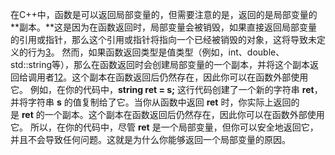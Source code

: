 在C++中，函数是可以返回局部变量的，但需要注意的是，返回的是局部变量的**副本。**这是因为在函数返回时，局部变量会被销毁，如果直接返回局部变量的引用或指针，那么这个引用或指针将指向一个已经被销毁的对象，这将导致未定义的行为[3](https://9to5answer.com/c-returning-reference-to-local-variable)。
然而，如果函数返回类型是值类型（例如，int、double、std::string等），那么在函数返回时会创建局部变量的一个副本，并将这个副本返回给调用者[1](https://www.geeksforgeeks.org/how-to-return-local-variables-from-a-function-in-c/)[2](https://stackoverflow.com/questions/36528927/returning-a-local-variable-in-c)。这个副本在函数返回后仍然存在，因此你可以在函数外部使用它。
例如，在你的代码中，**string ret = s;** 这行代码创建了一个新的字符串 **ret**，并将字符串 **s** 的值复制给了它。当你从函数中返回 **ret** 时，你实际上返回的是 **ret** 的一个副本。这个副本在函数返回后仍然存在，因此你可以在函数外部使用它。
所以，在你的代码中，尽管 **ret** 是一个局部变量，但你可以安全地返回它，并且不会导致任何问题。这就是为什么你能够返回一个局部变量的原因。